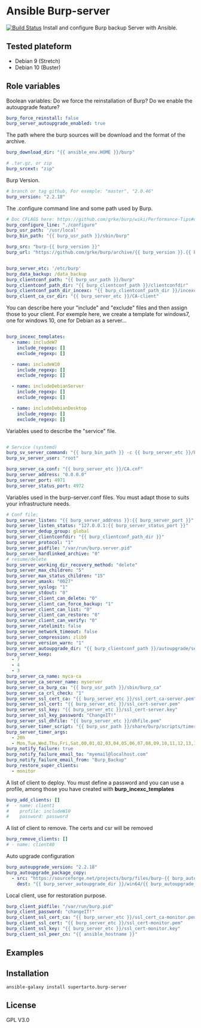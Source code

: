 # Ansible Burp-server
[![Build Status](https://travis-ci.org/supertarto/ansible-burp-server.svg?branch=master)](https://travis-ci.org/supertarto/ansible-burp-server)
Install and configure Burp backup Server with Ansible.

## Tested plateform
* Debian 9 (Stretch)
* Debian 10 (Buster)

## Role variables
Boolean variables: Do we force the reinstallation of Burp? Do we enable the autoupgrade feature?
```yml
burp_force_reinstall: false
burp_server_autoupgrade_enabled: true
```
The path where the burp sources will be download and the format of the archive.
```yml
burp_download_dir: "{{ ansible_env.HOME }}/burp"

# .tar.gz, or zip
burp_srcext: "zip"
```
Burp Version.
```yml
# branch or tag github, For exemple: "master", "2.0.46"
burp_version: "2.2.18"
```
The .configure command line and some path used by Burp.
```yml
# Doc CFLAGS here: https://github.com/grke/burp/wiki/Performance-Tips#optional-compile-time-improvements
burp_configure_line: "./configure"
burp_usr_path: '/usr/local'
burp_bin_path: "{{ burp_usr_path }}/sbin/burp"

burp_src: "burp-{{ burp_version }}"
burp_url: "https://github.com/grke/burp/archive/{{ burp_version }}.{{ burp_srcext }}"


burp_server_etc: '/etc/burp'
burp_data_backup: /data_backup
burp_clientconf_path: "{{ burp_usr_path }}/burp"
burp_clientconf_path_dir: "{{ burp_clientconf_path }}/clientconfdir"
burp_clientconf_path_dir_incexc: "{{ burp_clientconf_path_dir }}/incexc"
burp_client_ca_csr_dir: "{{ burp_server_etc }}/CA-client"
```
You can describe here your "include" and "exclude" files and then assign those to your client. For exemple here, we create a template for windows7, one for windows 10, one for Debian as a server...
```yml

burp_incexc_templates:
  - name: includeW7
    include_regexp: []
    exclude_regexp: []

  - name: includeW10
    include_regexp: []
    exclude_regexp: []

  - name: includeDebianServer
    include_regexp: []
    exclude_regexp: []

  - name: includeDebianDesktop
    include_regexp: []
    exclude_regexp: []
```
Variables used to describe the "service" file.
```yml

# Service (systemd)
burp_sv_server_command: "{{ burp_bin_path }} -c {{ burp_server_etc }}/burp-server.conf -F"
burp_sv_server_user: "root"

burp_server_ca_conf: "{{ burp_server_etc }}/CA.cnf"
burp_server_address: "0.0.0.0"
burp_server_port: 4971
burp_server_status_port: 4972
```
Variables used in the burp-server.conf files. You must adapt those to suits your infrastructure needs.
```yml
# Conf file:
burp_server_listen: "{{ burp_server_address }}:{{ burp_server_port }}"
burp_server_listen_status: "127.0.0.1:{{ burp_server_status_port }}"
burp_server_dedup_group: global
burp_server_clientconfdir: "{{ burp_clientconf_path_dir }}"
burp_server_protocol: "1"
burp_server_pidfile: "/var/run/burp.server.pid"
burp_server_hardlinked_archive: "0"
# resume/delete
burp_server_working_dir_recovery_method: "delete"
burp_server_max_children: "5"
burp_server_max_status_children: "15"
burp_server_umask: "0027"
burp_server_syslog: "1"
burp_server_stdout: "0"
burp_server_client_can_delete: "0"
burp_server_client_can_force_backup: "1"
burp_server_client_can_list: "0"
burp_server_client_can_restore: "0"
burp_server_client_can_verify: "0"
burp_server_ratelimit: false
burp_server_network_timeout: false
burp_server_compression: zlib9
burp_server_version_warn: "1"
burp_server_autoupgrade_dir: "{{ burp_clientconf_path }}/autoupgrade/server"
burp_server_keep:
  - 7
  - 4
  - 3
burp_server_ca_name: myca-ca
burp_server_ca_server_name: myserver
burp_server_ca_burp_ca: "{{ burp_usr_path }}/sbin/burp_ca"
burp_server_ca_crl_check: "1"
burp_server_ssl_cert_ca: "{{ burp_server_etc }}/ssl_cert_ca-server.pem"
burp_server_ssl_cert: "{{ burp_server_etc }}/ssl_cert-server.pem"
burp_server_ssl_key: "{{ burp_server_etc }}/ssl_cert-server.key"
burp_server_ssl_key_password: "ChangeIT!"
burp_server_ssl_dhfile: "{{ burp_server_etc }}/dhfile.pem"
burp_server_timer_script: "{{ burp_usr_path }}/share/burp/scripts/timer_script"
burp_server_timer_args:
  - 20h
  - Mon,Tue,Wed,Thu,Fri,Sat,00,01,02,03,04,05,06,07,08,09,10,11,12,13,14,15,16,17,18,19,20,21,22,23
burp_notify_failure: true
burp_notify_failure_email_to: "myemail@localhost.com"
burp_notify_failure_email_from: "Burp_Backup"
burp_restore_super_clients:
  - monitor
```
A list of client to deploy. You must define a password and you can use a profile, among those you have created with **burp_incexc_templates**
```yml
burp_add_clients: []
#  - name: client1
#    profile: includeW10
#    password: password
```
A list of client to remove. The certs and csr will be removed
```yml
burp_remove_clients: []
# - name: client40
```
Auto upgrade configuration
```yml
burp_autoupgrade_version: "2.2.18"
burp_autoupgrade_package_copy:
  - src: "https://sourceforge.net/projects/burp/files/burp-{{ burp_autoupgrade_version }}/burp-win64-installer-{{ burp_autoupgrade_version }}.exe/download"
    dest: "{{ burp_server_autoupgrade_dir }}/win64/{{ burp_autoupgrade_version }}/package"
```
Local client, use for restoration purpose.
```yml
burp_client_pidfile: "/var/run/burp.pid"
burp_client_password: "changeIT!"
burp_client_ssl_cert_ca: "{{ burp_server_etc }}/ssl_cert_ca-monitor.pem"
burp_client_ssl_cert: "{{ burp_server_etc }}/ssl_cert-monitor.pem"
burp_client_ssl_key: "{{ burp_server_etc }}/ssl_cert-monitor.key"
burp_client_ssl_peer_cn: "{{ ansible_hostname }}"
```

## Examples
## Installation
```
ansible-galaxy install supertarto.burp-server
```
## License
GPL V3.0

